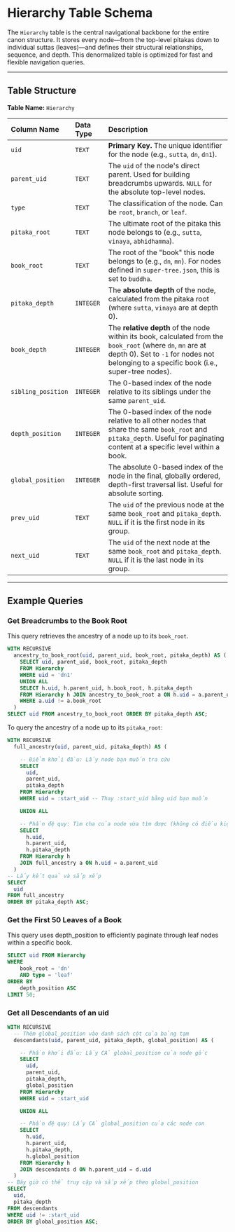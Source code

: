 # Hierarchy Table Schema

The `Hierarchy` table is the central navigational backbone for the entire canon structure. It stores every node—from the top-level pitakas down to individual suttas (leaves)—and defines their structural relationships, sequence, and depth. This denormalized table is optimized for fast and flexible navigation queries.

---

## Table Structure

**Table Name:** `Hierarchy`

| Column Name | Data Type | Description |
| :--- | :--- | :--- |
| `uid` | `TEXT` | **Primary Key.** The unique identifier for the node (e.g., `sutta`, `dn`, `dn1`). |
| `parent_uid` | `TEXT` | The `uid` of the node's direct parent. Used for building breadcrumbs upwards. `NULL` for the absolute top-level nodes. |
| `type` | `TEXT` | The classification of the node. Can be `root`, `branch`, or `leaf`. |
| `pitaka_root`| `TEXT` | The ultimate root of the pitaka this node belongs to (e.g., `sutta`, `vinaya`, `abhidhamma`). |
| `book_root` | `TEXT` | The root of the "book" this node belongs to (e.g., `dn`, `mn`). For nodes defined in `super-tree.json`, this is set to `buddha`. |
| `pitaka_depth` | `INTEGER` | The **absolute depth** of the node, calculated from the pitaka root (where `sutta`, `vinaya` are at depth 0). |
| `book_depth` | `INTEGER` | The **relative depth** of the node within its book, calculated from the `book_root` (where `dn`, `mn` are at depth 0). Set to `-1` for nodes not belonging to a specific book (i.e., super-tree nodes). |
| `sibling_position`| `INTEGER` | The 0-based index of the node relative to its siblings under the same `parent_uid`. |
| `depth_position` | `INTEGER` | The 0-based index of the node relative to all other nodes that share the same `book_root` and `pitaka_depth`. Useful for paginating content at a specific level within a book. |
| `global_position`| `INTEGER` | The absolute 0-based index of the node in the final, globally ordered, depth-first traversal list. Useful for absolute sorting. |
| `prev_uid` | `TEXT` | The `uid` of the previous node at the same `book_root` and `pitaka_depth`. `NULL` if it is the first node in its group. |
| `next_uid` | `TEXT` | The `uid` of the next node at the same `book_root` and `pitaka_depth`. `NULL` if it is the last node in its group. |

---

## Example Queries

### Get Breadcrumbs to the Book Root

This query retrieves the ancestry of a node up to its `book_root`.

```sql
WITH RECURSIVE
  ancestry_to_book_root(uid, parent_uid, book_root, pitaka_depth) AS (
    SELECT uid, parent_uid, book_root, pitaka_depth
    FROM Hierarchy
    WHERE uid = 'dn1'
    UNION ALL
    SELECT h.uid, h.parent_uid, h.book_root, h.pitaka_depth
    FROM Hierarchy h JOIN ancestry_to_book_root a ON h.uid = a.parent_uid
    WHERE a.uid != a.book_root
  )
SELECT uid FROM ancestry_to_book_root ORDER BY pitaka_depth ASC;
```

To query the ancestry of a node up to its `pitaka_root`:

```sql
WITH RECURSIVE
  full_ancestry(uid, parent_uid, pitaka_depth) AS (

    -- Điểm khởi đầu: Lấy node bạn muốn tra cứu
    SELECT
      uid,
      parent_uid,
      pitaka_depth
    FROM Hierarchy
    WHERE uid = :start_uid -- Thay :start_uid bằng uid bạn muốn

    UNION ALL

    -- Phần đệ quy: Tìm cha của node vừa tìm được (không có điều kiện dừng)
    SELECT
      h.uid,
      h.parent_uid,
      h.pitaka_depth
    FROM Hierarchy h
    JOIN full_ancestry a ON h.uid = a.parent_uid
  )
-- Lấy kết quả và sắp xếp
SELECT
  uid
FROM full_ancestry
ORDER BY pitaka_depth ASC;
```

### Get the First 50 Leaves of a Book

This query uses depth_position to efficiently paginate through leaf nodes within a specific book.

```sql
SELECT uid FROM Hierarchy
WHERE
    book_root = 'dn'
    AND type = 'leaf'
ORDER BY
    depth_position ASC
LIMIT 50;
```

### Get all Descendants of an uid

```sql
WITH RECURSIVE
  -- Thêm global_position vào danh sách cột của bảng tạm
  descendants(uid, parent_uid, pitaka_depth, global_position) AS (

    -- Phần khởi đầu: Lấy CẢ global_position của node gốc
    SELECT
      uid,
      parent_uid,
      pitaka_depth,
      global_position
    FROM Hierarchy
    WHERE uid = :start_uid

    UNION ALL

    -- Phần đệ quy: Lấy CẢ global_position của các node con
    SELECT
      h.uid,
      h.parent_uid,
      h.pitaka_depth,
      h.global_position
    FROM Hierarchy h
    JOIN descendants d ON h.parent_uid = d.uid
  )
-- Bây giờ có thể truy cập và sắp xếp theo global_position
SELECT
  uid,
  pitaka_depth
FROM descendants
WHERE uid != :start_uid
ORDER BY global_position ASC;
```